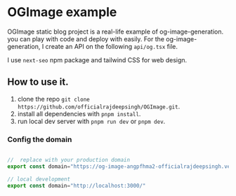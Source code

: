 # OGImage example
OGImage static blog project is a real-life example of og-image-generation. you can play with code and deploy with easily. For the og-image-generation, I create an API on the following `api/og.tsx` file.

I use `next-seo` npm package and tailwind CSS for web design.


## How to use it.
1. clone the repo `git clone  https://github.com/officialrajdeepsingh/OGImage.git`.
2. install all dependencies with `pnpm install`.
3. run local dev server with `pnpm run dev` or `pnpm dev`.


### Config the domain
```javascript

//  replace with your production domain
export const domain="https://og-image-angpfhma2-officialrajdeepsingh.vercel.app/"

// local development
export const domain="http://localhost:3000/"
```
